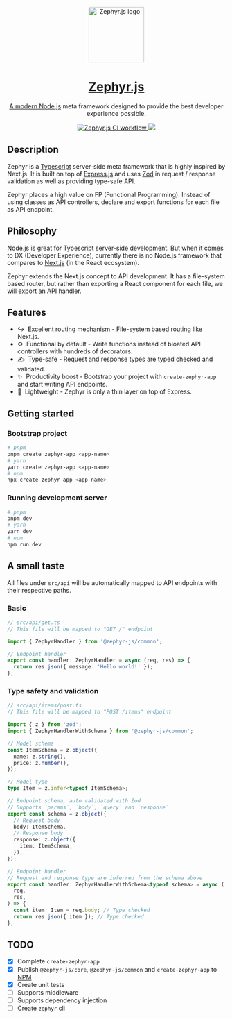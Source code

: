 <p align="center">
  <a href="https://github.com/zephyr-js/zephyr">
    <picture>
      <img src="https://user-images.githubusercontent.com/40446720/200107694-75fd7950-53ca-47c6-8cba-3e42a3c168f5.png" height="128" alt="Zephyr.js logo">
    </picture>
    <h1 align="center">Zephyr.js</h1>
    <p align="center">A modern <a href="http://nodejs.org" target="_blank">Node.js</a> meta framework designed to provide the best developer experience possible.
      <p align="center">
        <a href="https://github.com/zephyr-js/zephyr/actions/workflows/ci.yml">
          <img src="https://github.com/zephyr-js/zephyr/actions/workflows/ci.yml/badge.svg" alt="Zephyr.js CI workflow" />
        </a>
        <a href="https://codecov.io/gh/zephyr-js/zephyr">
          <img src="https://codecov.io/gh/zephyr-js/zephyr/branch/main/graph/badge.svg" />
        </a>
      </p>
    </p>
  </a>
</p>

## Description

Zephyr is a <a href="https://www.typescriptlang.org/" target="_blank">Typescript</a> server-side meta framework that is highly inspired by Next.js.
It is built on top of <a href="https://expressjs.com/" target="_blank">Express.js</a> and uses <a href="https://zod.dev/" target="_blank">Zod</a> in request / response validation as well as providing type-safe API.

Zephyr places a high value on FP (Functional Programming). Instead of using classes as API controllers, declare and export functions for each file as API endpoint.

## Philosophy

Node.js is great for Typescript server-side development.
But when it comes to DX (Developer Experience), currently there is no Node.js framework that compares to <a href="https://nextjs.org/" target="_blank">Next.js</a> (in the React ecosystem).

Zephyr extends the Next.js concept to API development.
It has a file-system based router, but rather than exporting a React component for each file, we will export an API handler.

## Features

- ↪️&nbsp; Excellent routing mechanism - File-system based routing like Next.js.
- ⚙️&nbsp; Functional by default - Write functions instead of bloated API controllers with hundreds of decorators.
- ✍️&nbsp; Type-safe - Request and response types are typed checked and validated.
- ✨&nbsp; Productivity boost - Bootstrap your project with `create-zephyr-app` and start writing API endpoints.
- 🍃&nbsp; Lightweight - Zephyr is only a thin layer on top of Express.

## Getting started

### Bootstrap project
```sh
# pnpm
pnpm create zephyr-app <app-name>
# yarn
yarn create zephyr-app <app-name>
# npm
npx create-zephyr-app <app-name>
```

### Running development server
```sh
# pnpm
pnpm dev
# yarn
yarn dev
# npm
npm run dev
```

## A small taste

All files under `src/api` will be automatically mapped to API endpoints with their respective paths.

### Basic
```typescript
// src/api/get.ts
// This file will be mapped to "GET /" endpoint

import { ZephyrHandler } from '@zephyr-js/common';

// Endpoint handler
export const handler: ZephyrHandler = async (req, res) => {
  return res.json({ message: 'Hello world!' });
};
```

### Type safety and validation

```typescript
// src/api/items/post.ts
// This file will be mapped to "POST /items" endpoint

import { z } from 'zod';
import { ZephyrHandlerWithSchema } from '@zephyr-js/common';

// Model schema
const ItemSchema = z.object({
  name: z.string(),
  price: z.number(),
});

// Model type
type Item = z.infer<typeof ItemSchema>;

// Endpoint schema, auto validated with Zod
// Supports `params`, `body`, `query` and `response`
export const schema = z.object({
  // Request body
  body: ItemSchema,
  // Response body
  response: z.object({
    item: ItemSchema,
  }),
});

// Endpoint handler
// Request and response type are inferred from the schema above
export const handler: ZephyrHandlerWithSchema<typeof schema> = async (
  req,
  res,
) => {
  const item: Item = req.body; // Type checked
  return res.json({ item }); // Type checked
};

```

## TODO
- [x] Complete `create-zephyr-app`
- [x] Publish `@zephyr-js/core`, `@zephyr-js/common` and `create-zephyr-app` to [NPM](https://www.npmjs.com/)
- [x] Create unit tests
- [ ] Supports middleware
- [ ] Supports dependency injection
- [ ] Create `zephyr` cli
